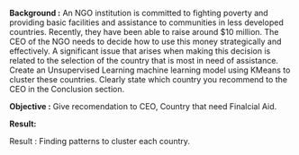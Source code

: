 **Background :**
An NGO institution is committed to fighting poverty and providing basic facilities and assistance to communities in less developed countries. Recently, they have been able to raise around $10 million. The CEO of the NGO needs to decide how to use this money strategically and effectively. A significant issue that arises when making this decision is related to the selection of the country that is most in need of assistance. Create an Unsupervised Learning machine learning model using KMeans to cluster these countries. Clearly state which country you recommend to the CEO in the Conclusion section.

**Objective :**
Give recomendation to CEO, Country that need Finalcial Aid.

**Result:**

Result : Finding patterns to cluster each country.
